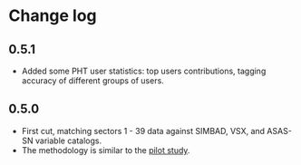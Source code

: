 # Change log

## 0.5.1

- Added some PHT user statistics: top users contributions, tagging accuracy of
  different groups of users.


## 0.5.0

- First cut, matching sectors 1 - 39 data against SIMBAD, VSX, and ASAS-SN variable catalogs.
- The methodology is similar to the [pilot study](https://github.com/orionlee/pht_eb_stats/).

